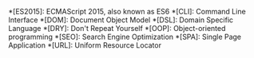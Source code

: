 *[ES2015]: ECMAScript 2015, also known as ES6
*[CLI]:    Command Line Interface
*[DOM]:    Document Object Model
*[DSL]:    Domain Specific Language
*[DRY]:    Don't Repeat Yourself
*[OOP]:    Object-oriented programming
*[SEO]:    Search Engine Optimization
*[SPA]:    Single Page Application
*[URL]:    Uniform Resource Locator
